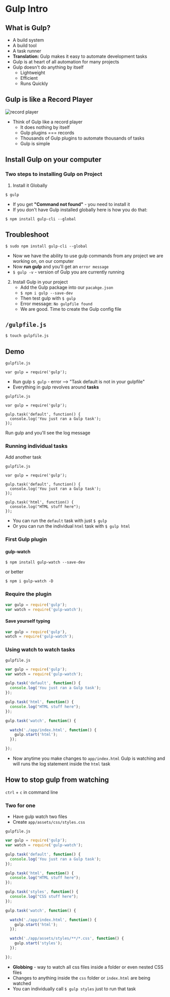 # Gulp Intro
## What is Gulp?
* A build system
* A build tool
* A task runner
* **Translation:** Gulp makes it easy to automate development tasks
* Gulp is at heart of all automation for many projects
* Gulp doesn't do anything by itself
    - Lightweight
    - Efficient
    - Runs Quickly

## Gulp is like a Record Player

![record player](https://i.imgur.com/eXX2iSm.png)

* Think of Gulp like a record player
    - It does nothing by itself
    - Gulp plugins === records
    - Thousands of Gulp plugins to automate thousands of tasks
    - Gulp is simple

## Install Gulp on your computer
### Two steps to installing Gulp on Project
1. Install it Globally

`$ gulp`

* If you get **"Command not found"** - you need to install it
* If you don't have Gulp installed globally here is how you do that:

`$ npm install gulp-cli --global`

## Troubleshoot
`$ sudo npm install gulp-cli --global`

* Now we have the ability to use gulp commands from any project we are working on, on our computer
* Now **run gulp** and you'll get an `error message`
* `$ gulp -v` - version of Gulp you are currently running

2. Install Gulp in your project
    * Add the Gulp package into our `pacakge.json`
    * `$ npm i gulp --save-dev`
    * Then test gulp with `$ gulp`
    * Error message: `No gulpfile found`
    * We are good. Time to create the Gulp config file

## `/gulpfile.js`

`$ touch gulpfile.js`

## Demo
`gulpfile.js`

```
var gulp = require('gulp');
```

* Run gulp `$ gulp` - error --> "Task default is not in your gulpfile"
* Everything in gulp revolves around **tasks**

`gulpfile.js`

```
var gulp = require('gulp');

gulp.task('default', function() {
  console.log('You just ran a Gulp task');
});
```

Run gulp and you'll see the log message

### Running individual tasks
Add another task

`gulpfile.js`

```
var gulp = require('gulp');

gulp.task('default', function() {
  console.log('You just ran a Gulp task');
});

gulp.task('html', function() {
  console.log("HTML stuff here");
});
```

* You can run the `default` task with just `$ gulp`
* Or you can run the individual `html` task with `$ gulp html`

### First Gulp plugin
#### gulp-watch

`$ npm install gulp-watch --save-dev`

or better

`$ npm i gulp-watch -D`

### Require the plugin
```js
var gulp = require('gulp');
var watch = require('gulp-watch');
```

#### Save yourself typing
```js
var gulp = require('gulp'),
watch = require('gulp-watch');
```

### Using watch to watch tasks
`gulpfile.js`

```js
var gulp = require('gulp');
var watch = require('gulp-watch');

gulp.task('default', function() {
  console.log('You just ran a Gulp task');
});

gulp.task('html', function() {
  console.log("HTML stuff here");
});

gulp.task('watch', function() {

  watch('./app/index.html', function() {
    gulp.start('html');
  });

});
```

* Now anytime you make changes to `app/index.html` Gulp is watching and will runs the log statement inside the `html` task

## How to stop gulp from watching
`ctrl` + `c` in command line

### Two for one
* Have gulp watch two files
* Create `app/assets/css/styles.css`

`gulpfile.js`

```js
var gulp = require('gulp');
var watch = require('gulp-watch');

gulp.task('default', function() {
  console.log('You just ran a Gulp task');
});

gulp.task('html', function() {
  console.log("HTML stuff here");
});

gulp.task('styles', function() {
  console.log("CSS stuff here");
});

gulp.task('watch', function() {

  watch('./app/index.html', function() {
    gulp.start('html');
  });

  watch('./app/assets/styles/**/*.css', function() {
    gulp.start('styles');
  });

});
```

* **Globbing** - way to watch all css files inside a folder or even nested CSS files
* Changes to anything inside the `css` folder or `index.html` are being watched
* You can individually call `$ gulp styles` just to run that task
